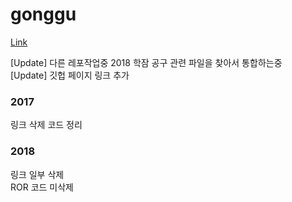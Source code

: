 gonggu
===
[Link](http://lee-sj.github.io/gonggu)

[Update] 다른 레포작업중 2018 학잠 공구 관련 파일을 찾아서 통합하는중   
[Update] 깃헙 페이지 링크 추가 

### 2017
링크 삭제 코드 정리  

### 2018
링크 일부 삭제  
ROR 코드 미삭제  
